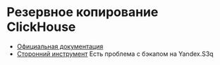 # Резервное копирование ClickHouse

- [Официальная документация](https://clickhouse.tech/docs/ru/operations/backup/)
- [Сторонний инструмент](https://github.com/AlexAkulov/clickhouse-backup) Есть проблема с бэкапом на Yandex.S3q
